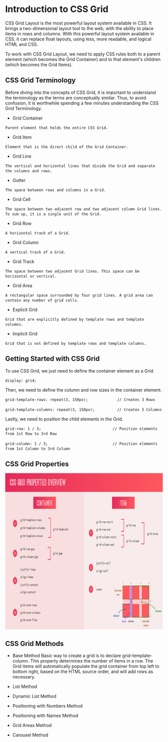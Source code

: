 # Introduction to CSS Grid

CSS Grid Layout is the most powerful layout system available in CSS. It brings a two-dimensional layout tool to the web, with the ability to place items in rows and columns. With this powerful layout system available in CSS, it can replace float layouts, using less, more readable, and logical HTML and CSS.

To work with CSS Grid Layout, we need to apply CSS rules both to a parent element (which becomes the Grid Container) and to that element's children (which becomes the Grid Items).

## CSS Grid Terminology

Before diving into the concepts of CSS Grid, it is important to understand the terminology as the terms are conceptually similar. Thus, to avoid confusion, it is worthwhile spending a few minutes understanding the CSS Grid Terminology.

- Grid Container
```
Parent element that holds the entire CSS Grid.
```

- Grid Item
```
Element that is the direct child of the Grid Container.
```

- Grid Line
```
The vertical and horizontal lines that divide the Grid and separate the columns and rows.
```

- Gutter
```
The space between rows and columns in a Grid.
```

- Grid Cell
```
The space between two adjacent row and two adjacent column Grid lines. To sum up, it is a single unit of the Grid.
```

- Grid Row
```
A horizontal track of a Grid.
```

- Grid Column
```
A vertical track of a Grid.
```

- Grid Track
```
The space between two adjacent Grid lines. This space can be horizontal or vertical.
```

- Grid Area
```
A rectangular space surrounded by four grid lines. A grid area can contain any number of grid cells.
```

- Explicit Grid
```
Grid that are explicitly defined by template rows and template columns.
```

- Implicit Grid
```
Grid that is not defined by template rows and template columns.
```

## Getting Started with CSS Grid

To use CSS Grid, we just need to define the container element as a Grid.
```
display: grid;
```

Then, we need to define the column and row sizes in the container element.
```
grid-template-rows: repeat(3, 150px);             // Creates 3 Rows

grid-template-columns: repeat(3, 150px);          // Creates 3 Columns
```

Lastly, we need to position the child elements in the Grid.
```
grid-row: 1 / 3;                                // Position elements from 1st Row to 3rd Row

grid-column: 1 / 3;                             // Position elements from 1st Column to 3rd Column
```

## CSS Grid Properties

<img src="./img/CSS Properties.PNG" width="1000px" height="500px" title="CSS Properties Image">

## CSS Grid Methods

- Base Method
    Basic way to create a grid is to declare grid-template-column. This property determines the number of items in a row. 
    The Grid items will automatically populate the grid container from top left to bottom right, based on the HTML source order, and will add rows as necessary.

- List Method

- Dynamic List Method

- Positioning with Numbers Method

- Positioning with Names Method

- Grid Areas Method

- Carousel Method